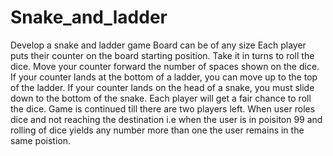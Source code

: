 # Snake_and_ladder

Develop a snake and ladder game
Board can be of any size Each player puts their counter on the board starting position.
Take it in turns to roll the dice.
Move your counter forward the number of spaces shown on the dice.
If your counter lands at the bottom of a ladder, you can move up to the top of the ladder.
If your counter lands on the head of a snake, you must slide down to the bottom of the snake.
Each player will get a fair chance to roll the dice.
Game is continued till there are two players left.
When user roles dice and not reaching the destination i.e when the user is in poisiton 99 and rolling of dice yields any number more than one the user remains in the same poistion.
